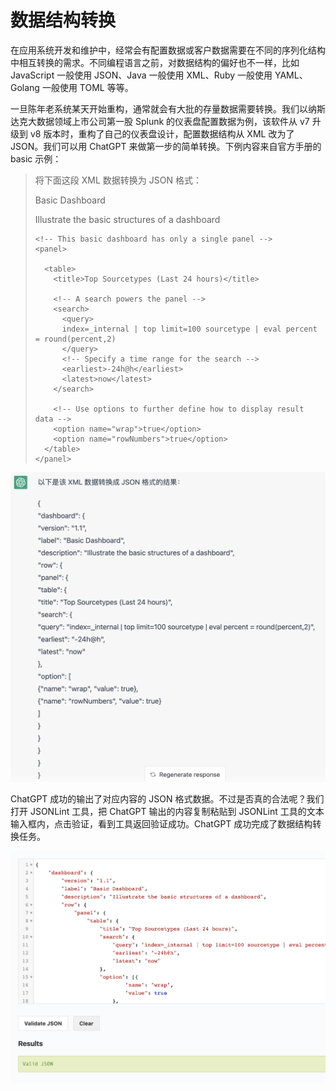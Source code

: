 # 数据结构转换

在应用系统开发和维护中，经常会有配置数据或客户数据需要在不同的序列化结构中相互转换的需求。不同编程语言之前，对数据结构的偏好也不一样，比如 JavaScript 一般使用 JSON、Java 一般使用 XML、Ruby 一般使用 YAML、Golang 一般使用 TOML 等等。

一旦陈年老系统某天开始重构，通常就会有大批的存量数据需要转换。我们以纳斯达克大数据领域上市公司第一股 Splunk 的仪表盘配置数据为例，该软件从 v7 升级到 v8 版本时，重构了自己的仪表盘设计，配置数据结构从 XML 改为了 JSON。我们可以用 ChatGPT 来做第一步的简单转换。下例内容来自官方手册的 basic 示例：

> 将下面这段 XML 数据转换为 JSON 格式：
> <dashboard version="1.1">
>   <!-- A title for the dashboard -->
>   <label>Basic Dashboard</label>
>   
>   <!-- Provide a description -->
>   <description>Illustrate the basic structures of a dashboard</description>
> 
>   <!-- Place panels within rows -->
>   <row>
> 
>     <!-- This basic dashboard has only a single panel -->
>     <panel>
>     
>       <table>
>         <title>Top Sourcetypes (Last 24 hours)</title>
> 
>         <!-- A search powers the panel -->
>         <search>
>           <query>
>           index=_internal | top limit=100 sourcetype | eval percent = round(percent,2)
>           </query>
>           <!-- Specify a time range for the search -->
>           <earliest>-24h@h</earliest>
>           <latest>now</latest>
>         </search>
> 
>         <!-- Use options to further define how to display result data -->
>         <option name="wrap">true</option>
>         <option name="rowNumbers">true</option>
>       </table>
>     </panel>
>   </row>
> 
> </dashboard>

![](/images/awesome/structure.png)

ChatGPT 成功的输出了对应内容的 JSON 格式数据。不过是否真的合法呢？我们打开 JSONLint 工具，把 ChatGPT 输出的内容复制粘贴到 JSONLint 工具的文本输入框内，点击验证，看到工具返回验证成功。ChatGPT 成功完成了数据结构转换任务。

![](/images/awesome/structure-jsonlint.png)

